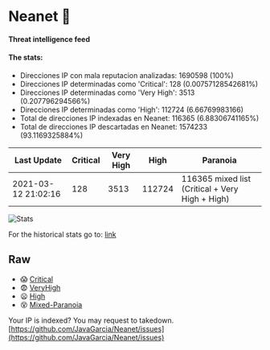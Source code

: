 # Neanet :hocho:
#### Threat intelligence feed
#### The stats:

- Direcciones IP con mala reputacion analizadas: 1690598 (100%)
- Direcciones IP determinadas como 'Critical':  128 (0.00757128542681%)
- Direcciones IP determinadas como 'Very High':  3513 (0.207796294566%)
- Direcciones IP determinadas como 'High':  112724 (6.66769983166)
- Total de direcciones IP indexadas en Neanet:  116365 (6.88306741165%)
- Total de direcciones IP descartadas en Neanet:  1574233 (93.1169325884%)

| Last Update | Critical | Very High | High | Paranoia |
| --- | --- | --- | --- | --- |
| 2021-03-12 21:02:16 | 128 | 3513 | 112724 | 116365 mixed list (Critical + Very High + High)|

![Stats](https://docs.google.com/spreadsheets/d/e/2PACX-1vSnaNMIXVabIpDJjufMlzH7poXnshF3mgd8Is1g9ytUEzVsP5my4Trn8f-xkoLLQ38xpL3HtmUexLo6/pubchart?oid=501124687&format=image)

For the historical stats go to: [link](/stats.csv)
## Raw
- :scream: [Critical](https://raw.githubusercontent.com/JavaGarcia/Neanet/master/blacklists/neanet_critical.txt)
- :fearful: [VeryHigh](https://raw.githubusercontent.com/JavaGarcia/Neanet/master/blacklists/neanet_veryHigh.txtt)
- :frowning: [High](https://raw.githubusercontent.com/JavaGarcia/Neanet/master/blacklists/neanet_high.txt)
- :dizzy_face: [Mixed-Paranoia](https://raw.githubusercontent.com/JavaGarcia/Neanet/master/blacklists/neanet_all.txt)


Your IP is indexed? You may request to takedown. [https://github.com/JavaGarcia/Neanet/issues](https://github.com/JavaGarcia/Neanet/issues)


















































































































































































































































































































































































































































































































































































































































































































































































































































































































































































































































































































































































































































































































































































































































































































































































































































































































































































































































































































































































































































































































































































































































































































































































































































































































































































































































































































































































































































































































































































































































































































































































































































































































































































































































































































































































































































































































































































































































































































































































































































































































































































































































































































































































































































































































































































































































































































































































































































































































































































































